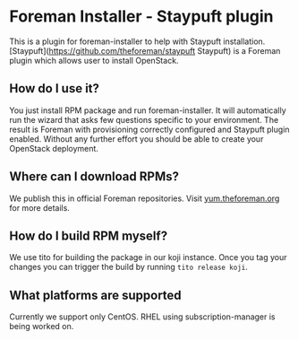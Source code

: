 # Foreman Installer - Staypuft plugin

This is a plugin for foreman-installer to help with Staypuft installation.
[Staypuft](https://github.com/theforeman/staypuft Staypuft) is a Foreman plugin which allows user to install OpenStack.

## How do I use it?

You just install RPM package and run foreman-installer. It will automatically
run the wizard that asks few questions specific to your environment. The result
is Foreman with provisioning correctly configured and Staypuft plugin enabled.
Without any further effort you should be able to create your OpenStack deployment.

## Where can I download RPMs?

We publish this in official Foreman repositories. Visit [yum.theforeman.org](http://yum.theforeman.org/) for more details.

## How do I build RPM myself?

We use tito for building the package in our koji instance. Once you tag your changes
you can trigger the build by running ```tito release koji```.

## What platforms are supported

Currently we support only CentOS. RHEL using subscription-manager is being worked on.
